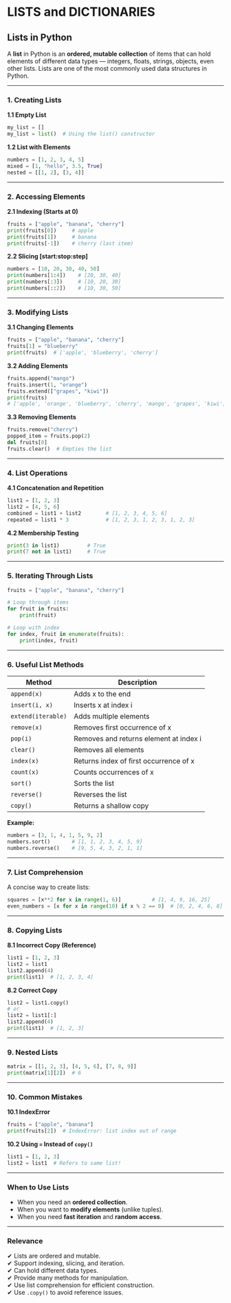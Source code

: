 # **LISTS and DICTIONARIES**

## **Lists in Python**

A **list** in Python is an **ordered, mutable collection** of items that can hold elements of different data types — integers, floats, strings, objects, even other lists. Lists are one of the most commonly used data structures in Python.

---

### **1. Creating Lists**

**1.1 Empty List**
```python
my_list = []
my_list = list()  # Using the list() constructor
```

**1.2 List with Elements**
```python
numbers = [1, 2, 3, 4, 5]
mixed = [1, "hello", 3.5, True]
nested = [[1, 2], [3, 4]]
```

---

### **2. Accessing Elements**

**2.1 Indexing (Starts at 0)**
```python
fruits = ["apple", "banana", "cherry"]
print(fruits[0])     # apple
print(fruits[1])     # banana
print(fruits[-1])    # cherry (last item)
```

**2.2 Slicing [start:stop:step]**
```python
numbers = [10, 20, 30, 40, 50]
print(numbers[1:4])    # [20, 30, 40]
print(numbers[:3])     # [10, 20, 30]
print(numbers[::2])    # [10, 30, 50]
```

---

### **3. Modifying Lists**

**3.1 Changing Elements**
```python
fruits = ["apple", "banana", "cherry"]
fruits[1] = "blueberry"
print(fruits)  # ['apple', 'blueberry', 'cherry']
```

**3.2 Adding Elements**
```python
fruits.append("mango")
fruits.insert(1, "orange")
fruits.extend(["grapes", "kiwi"])
print(fruits)  
# ['apple', 'orange', 'blueberry', 'cherry', 'mango', 'grapes', 'kiwi']
```

**3.3 Removing Elements**
```python
fruits.remove("cherry")
popped_item = fruits.pop(2)
del fruits[0]
fruits.clear()  # Empties the list
```

---

### **4. List Operations**

**4.1 Concatenation and Repetition**
```python
list1 = [1, 2, 3]
list2 = [4, 5, 6]
combined = list1 + list2        # [1, 2, 3, 4, 5, 6]
repeated = list1 * 3            # [1, 2, 3, 1, 2, 3, 1, 2, 3]
```

**4.2 Membership Testing**
```python
print(3 in list1)         # True
print(7 not in list1)     # True
```

---

### **5. Iterating Through Lists**

```python
fruits = ["apple", "banana", "cherry"]

# Loop through items
for fruit in fruits:
    print(fruit)

# Loop with index
for index, fruit in enumerate(fruits):
    print(index, fruit)
```

---

### **6. Useful List Methods**

| Method            | Description                                |
|-------------------|--------------------------------------------|
| `append(x)`       | Adds x to the end                          |
| `insert(i, x)`    | Inserts x at index i                       |
| `extend(iterable)`| Adds multiple elements                     |
| `remove(x)`       | Removes first occurrence of x              |
| `pop(i)`          | Removes and returns element at index i     |
| `clear()`         | Removes all elements                       |
| `index(x)`        | Returns index of first occurrence of x     |
| `count(x)`        | Counts occurrences of x                    |
| `sort()`          | Sorts the list                             |
| `reverse()`       | Reverses the list                          |
| `copy()`          | Returns a shallow copy                     |

**Example:**
```python
numbers = [3, 1, 4, 1, 5, 9, 2]
numbers.sort()       # [1, 1, 2, 3, 4, 5, 9]
numbers.reverse()    # [9, 5, 4, 3, 2, 1, 1]
```

---

### **7. List Comprehension**

A concise way to create lists:
```python
squares = [x**2 for x in range(1, 6)]          # [1, 4, 9, 16, 25]
even_numbers = [x for x in range(10) if x % 2 == 0]  # [0, 2, 4, 6, 8]
```

---

### **8. Copying Lists**

**8.1 Incorrect Copy (Reference)**
```python
list1 = [1, 2, 3]
list2 = list1
list2.append(4)
print(list1)  # [1, 2, 3, 4]
```

**8.2 Correct Copy**
```python
list2 = list1.copy()
# or
list2 = list1[:]
list2.append(4)
print(list1)  # [1, 2, 3]
```

---

### **9. Nested Lists**

```python
matrix = [[1, 2, 3], [4, 5, 6], [7, 8, 9]]
print(matrix[1][2])  # 6
```

---

### **10. Common Mistakes**

**10.1 IndexError**
```python
fruits = ["apple", "banana"]
print(fruits[2])  # IndexError: list index out of range
```

**10.2 Using `=` Instead of `copy()`**
```python
list1 = [1, 2, 3]
list2 = list1  # Refers to same list!
```

---

### **When to Use Lists**
- When you need an **ordered collection**.
- When you want to **modify elements** (unlike tuples).
- When you need **fast iteration** and **random access**.

---

### **Relevance**
✔ Lists are ordered and mutable.  
✔ Support indexing, slicing, and iteration.  
✔ Can hold different data types.  
✔ Provide many methods for manipulation.  
✔ Use list comprehension for efficient construction.  
✔ Use `.copy()` to avoid reference issues.

